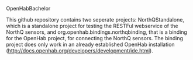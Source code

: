 OpenHabBachelor

This github repository contains two seperate projects:
NorthQStandalone, which is a standalone project for testing the RESTFul webservice of the NorthQ sensors, and org.openhab.bindings.northqbinding, that is a binding for the OpenHab project, for connecting the NorthQ sensors.
The binding project does only work in an already established OpenHab installation (http://docs.openhab.org/developers/development/ide.html).